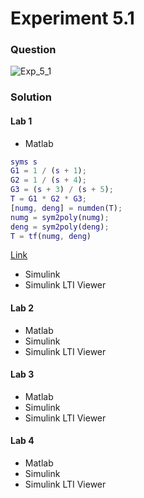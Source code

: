 # Experiment 5.1
### Question

![Exp_5_1]()

### Solution
#### Lab 1
* Matlab
```matlab
syms s
G1 = 1 / (s + 1);
G2 = 1 / (s + 4);
G3 = (s + 3) / (s + 5);
T = G1 * G2 * G3;
[numg, deng] = numden(T);
numg = sym2poly(numg);
deng = sym2poly(deng);
T = tf(numg, deng)
```
[Link](Lab1.m)

* Simulink
* Simulink LTI Viewer
#### Lab 2
* Matlab
* Simulink
* Simulink LTI Viewer
#### Lab 3
* Matlab
* Simulink
* Simulink LTI Viewer
#### Lab 4
* Matlab
* Simulink
* Simulink LTI Viewer
